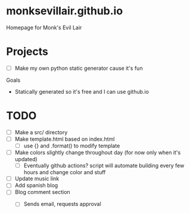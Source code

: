 # monksevillair.github.io
Homepage for Monk's Evil Lair

# Projects
- [ ] Make my own python static generator cause it's fun

Goals
- Statically generated so it's free and I can use github.io
# TODO
- [ ] Make a src/ directory
- [ ] Make template.html based on index.html
  - [ ] use {} and .format() to modify template
- [ ] Make colors slightly change throughout day (for now only when it's updated)
  - [ ] Eventually github actions? script will automate building every few hours and change color and stuff
- [ ] Update music link
- [ ] Add spanish blog
- [ ] Blog comment section
  - [ ] Sends email, requests approval

